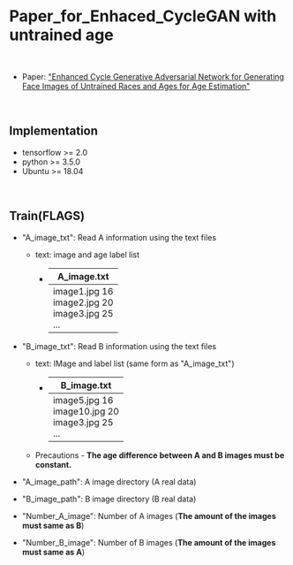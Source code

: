 # Paper_for_Enhaced_CycleGAN with untrained age
<br/>

* Paper: ["Enhanced Cycle Generative Adversarial Network for Generating Face Images of Untrained Races and Ages for Age Estimation"](https://ieeexplore.ieee.org/document/9311721)
<br/>

## Implementation
* tensorflow >= 2.0
* python >= 3.5.0 
* Ubuntu >= 18.04
<br/>

## Train(FLAGS)
* "A_image_txt": Read A information using the text files

  * text: image and age label list

    * | A_image.txt                                               |
      | --------------------------------------------------------- | 
      | image1.jpg 16<br/>image2.jpg 20<br/>image3.jpg 25<br/>... |
* "B_image_txt": Read B information using the text files

  * text: IMage and label list (same form as "A_image_txt")
  
    * | B_image.txt                                                |
      | ---------------------------------------------------------- | 
      | image5.jpg 16<br/>image10.jpg 20<br/>image3.jpg 25<br/>... |
      
  * Precautions - **The age difference between A and B images must be constant.**
  
* "A_image_path": A image directory (A real data)
* "B_image_path": B image directory (B real data)
* "Number_A_image": Number of A images (**The amount of the images must same as B**)
* "Number_B_image": Number of B images (**The amount of the images must same as A**)
